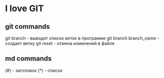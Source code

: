 # I love GIT 

## git commands
git branch -  выводит список веток в программе
git branch branch_name - создает ветку
git reset - отмена изменений в файле

## md commands
(#) - заголовок
(*) - список



